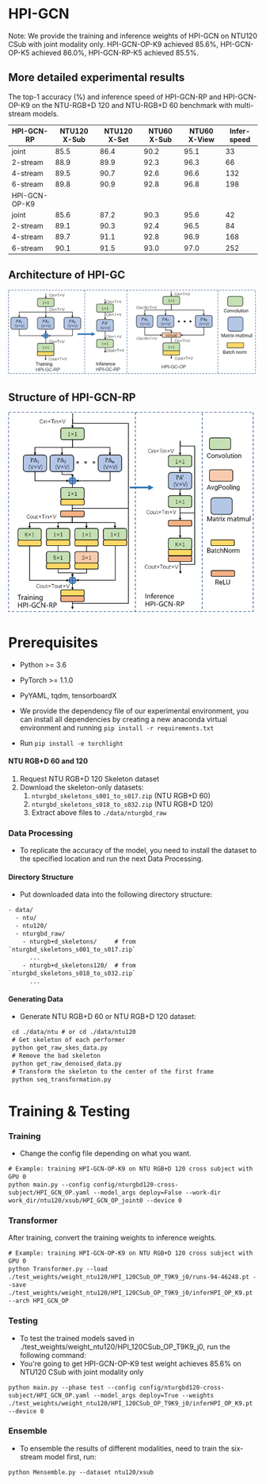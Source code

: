 # HPI-GCN
Note: We provide the training and inference weights of HPI-GCN on NTU120 CSub with joint modality only. 
HPI-GCN-OP-K9 achieved 85.6%, HPI-GCN-OP-K5 achieved 86.0%, HPI-GCN-RP-K5 achieved 85.5%.

## More detailed experimental results
The top-1 accuracy (%) and inference speed of HPI-GCN-RP and HPI-GCN-OP-K9 on the NTU-RGB+D 120 and NTU-RGB+D 60 benchmark with multi-stream models.

| HPI-GCN-RP    | NTU120 X-Sub | NTU120 X-Set | NTU60 X-Sub | NTU60 X-View | Infer-speed |
|---------------|--------------|--------------|-------------|--------------|-------------|
| joint         | 85.5         | 86.4         | 90.2        | 95.1         | 33          |
| 2-stream      | 88.9         | 89.9         | 92.3        | 96.3         | 66          |
| 4-stream      | 89.5         | 90.7         | 92.6        | 96.6         | 132         |
| 6-stream      | 89.8         | 90.9         | 92.8        | 96.8         | 198         |
| HPI-GCN-OP-K9 |              |              |             |              |             |
| joint         | 85.6         | 87.2         | 90.3        | 95.6         | 42          |
| 2-stream      | 89.1         | 90.3         | 92.4        | 96.5         | 84          |
| 4-stream      | 89.7         | 91.1         | 92.8        | 96.9         | 168         |
| 6-stream      | 90.1         | 91.5         | 93.0        | 97.0         | 252         |

## Architecture of HPI-GC
![image](src/HPI_GC.png)

## Structure of HPI-GCN-RP
![image](src/HPI_GCN_RP.png)


# Prerequisites
- Python >= 3.6
- PyTorch >= 1.1.0
- PyYAML, tqdm, tensorboardX

- We provide the dependency file of our experimental environment, you can install all dependencies by creating a new anaconda virtual environment and running `pip install -r requirements.txt `
- Run `pip install -e torchlight`

#### NTU RGB+D 60 and 120

1. Request NTU RGB+D 120 Skeleton dataset
2. Download the skeleton-only datasets:
   1. `nturgbd_skeletons_s001_to_s017.zip` (NTU RGB+D 60)
   2. `nturgbd_skeletons_s018_to_s032.zip` (NTU RGB+D 120)
   3. Extract above files to `./data/nturgbd_raw`


### Data Processing
- To replicate the accuracy of the model, you need to install the dataset to the specified location and run the next Data Processing.

#### Directory Structure
- Put downloaded data into the following directory structure:

```
- data/
  - ntu/
  - ntu120/
  - nturgbd_raw/
    - nturgb+d_skeletons/     # from `nturgbd_skeletons_s001_to_s017.zip`
      ...
    - nturgb+d_skeletons120/  # from `nturgbd_skeletons_s018_to_s032.zip`
      ...
```

#### Generating Data

- Generate NTU RGB+D 60 or NTU RGB+D 120 dataset:

```
 cd ./data/ntu # or cd ./data/ntu120
 # Get skeleton of each performer
 python get_raw_skes_data.py
 # Remove the bad skeleton 
 python get_raw_denoised_data.py
 # Transform the skeleton to the center of the first frame
 python seq_transformation.py
```

# Training & Testing

### Training

- Change the config file depending on what you want.

```
# Example: training HPI-GCN-OP-K9 on NTU RGB+D 120 cross subject with GPU 0
python main.py --config config/nturgbd120-cross-subject/HPI_GCN_OP.yaml --model_args deploy=False --work-dir work_dir/ntu120/xsub/HPI_GCN_OP_joint0 --device 0
```

### Transformer
After training, convert the training weights to inference weights.
```
# Example: training HPI-GCN-OP-K9 on NTU RGB+D 120 cross subject with GPU 0
python Transformer.py --load ./test_weights/weight_ntu120/HPI_120CSub_OP_T9K9_j0/runs-94-46248.pt --save ./test_weights/weight_ntu120/HPI_120CSub_OP_T9K9_j0/inferHPI_OP_K9.pt --arch HPI_GCN_OP

```

### Testing

- To test the trained models saved in ./test_weights/weight_ntu120/HPI_120CSub_OP_T9K9_j0, run the following command:
- You're going to get HPI-GCN-OP-K9 test weight achieves 85.6% on NTU120 CSub with joint modality only
```
python main.py --phase test --config config/nturgbd120-cross-subject/HPI_GCN_OP.yaml --model_args deploy=True --weights ./test_weights/weight_ntu120/HPI_120CSub_OP_T9K9_j0/inferHPI_OP_K9.pt --device 0
```

### Ensemble
- To ensemble the results of different modalities, need to train the six-stream model first, run:

```
python Mensemble.py --dataset ntu120/xsub
```
